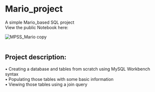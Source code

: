 # Mario_project
A simple Mario_based SQL project
<br>
View the public Notebook here:
<a href="https://deepnote.com/workspace/christianprojects-8fb05dc1-2d97-4fd6-8097-4f0bd19cd728/project/marioproject-8934a191-53e5-4880-a48a-f6212877fd4b/%2Fmario_project.nb.ipynb"></a>

![MPSS_Mario copy](https://user-images.githubusercontent.com/76793483/212478263-e6a3d7ea-9512-4a06-9e16-8e05e24877e5.jpg)
<br>
<br>

## Project description:

• Creating a database and tables from scratch using MySQL Workbench syntax
<br>
• Populating those tables with some basic information
<br>
• Viewing those tables using a join query 
